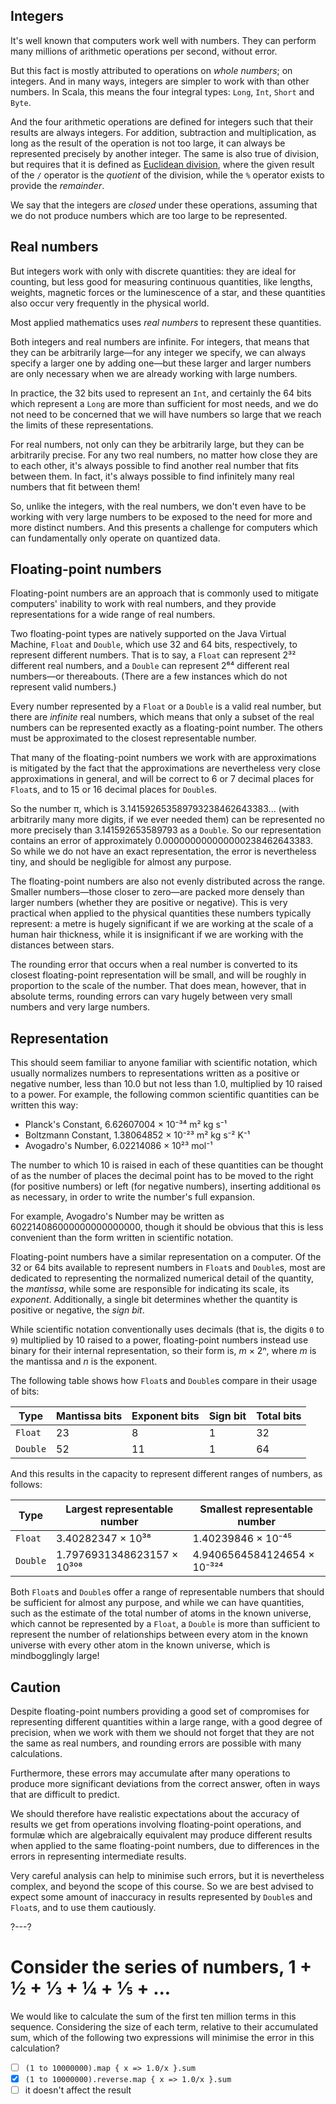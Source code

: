 ## Integers

It's well known that computers work well with numbers. They can perform many millions of arithmetic operations
per second, without error.

But this fact is mostly attributed to operations on _whole numbers_; on integers. And in many ways, integers are
simpler to work with than other numbers. In Scala, this means the four integral types: `Long`, `Int`, `Short`
and `Byte`.

And the four arithmetic operations are defined for integers such that their results are always integers. For
addition, subtraction and multiplication, as long as the result of the operation is not too large, it can always
be represented precisely by another integer. The same is also true of division, but requires that it is defined
as [Euclidean division](https://en.wikipedia.org/wiki/Euclidean_division), where the given result of the `/`
operator is the _quotient_ of the division, while the `%` operator exists to provide the _remainder_.

We say that the integers are _closed_ under these operations, assuming that we do not produce numbers which are
too large to be represented.

## Real numbers

But integers work with only with discrete quantities: they are ideal for counting, but less good for measuring
continuous quantities, like lengths, weights, magnetic forces or the luminescence of a star, and these
quantities also occur very frequently in the physical world.

Most applied mathematics uses _real numbers_ to represent these quantities.

Both integers and real numbers are infinite. For integers, that means that they can be arbitrarily large—for any
integer we specify, we can always specify a larger one by adding one—but these larger and larger numbers are
only necessary when we are already working with large numbers.

In practice, the 32 bits used to represent an `Int`, and certainly the 64 bits which represent a `Long` are more
than sufficient for most needs, and we do not need to be concerned that we will have numbers so large that we
reach the limits of these representations.

For real numbers, not only can they be arbitrarily large, but they can be arbitrarily precise. For any two
real numbers, no matter how close they are to each other, it's always possible to find another real number that
fits between them. In fact, it's always possible to find infinitely many real numbers that fit between them!

So, unlike the integers, with the real numbers, we don't even have to be working with very large numbers to be
exposed to the need for more and more distinct numbers. And this presents a challenge for computers which can
fundamentally only operate on quantized data.

## Floating-point numbers

Floating-point numbers are an approach that is commonly used to mitigate computers' inability to work with real
numbers, and they provide representations for a wide range of real numbers.

Two floating-point types are natively supported on the Java Virtual Machine, `Float` and `Double`, which use
32 and 64 bits, respectively, to represent different numbers. That is to say, a `Float` can represent 2³²
different real numbers, and a `Double` can represent 2⁶⁴ different real numbers—or thereabouts. (There are a few
instances which do not represent valid numbers.)

Every number represented by a `Float` or a `Double` is a valid real number, but there are _infinite_ real
numbers, which means that only a subset of the real numbers can be represented exactly as a floating-point
number. The others must be approximated to the closest representable number.

That many of the floating-point numbers we work with are approximations is mitigated by the fact that the
approximations are nevertheless very close approximations in general, and will be correct to 6 or 7 decimal
places for `Float`s, and to 15 or 16 decimal places for `Double`s.

So the number π, which is 3.141592653589793238462643383... (with arbitrarily many more digits, if we ever needed
them) can be represented no more precisely than 3.141592653589793 as a `Double`. So our representation contains
an error of approximately 0.000000000000000238462643383. So while we do not have an exact representation, the
error is nevertheless tiny, and should be negligible for almost any purpose.

The floating-point numbers are also not evenly distributed across the range. Smaller numbers—those closer to
zero—are packed more densely than larger numbers (whether they are positive or negative). This is very practical
when applied to the physical quantities these numbers typically represent: a metre is hugely significant if we
are working at the scale of a human hair thickness, while it is insignificant if we are working with the
distances between stars.

The rounding error that occurs when a real number is converted to its closest floating-point representation will
be small, and will be roughly in proportion to the scale of the number. That does mean, however, that in
absolute terms, rounding errors can vary hugely between very small numbers and very large numbers.

## Representation

This should seem familiar to anyone familiar with scientific notation, which usually normalizes numbers to
representations written as a positive or negative number, less than 10.0 but not less than 1.0, multiplied by
10 raised to a power. For example, the following common scientific quantities can be written this way:

- Planck's Constant, 6.62607004 × 10⁻³⁴ m² kg s⁻¹
- Boltzmann Constant, 1.38064852 × 10⁻²³ m² kg s⁻² K⁻¹
- Avogadro's Number, 6.02214086 × 10²³ mol⁻¹

The number to which 10 is raised in each of these quantities can be thought of as the number of places the
decimal point has to be moved to the right (for positive numbers) or left (for negative numbers), inserting
additional `0`s as necessary, in order to write the number's full expansion.

For example, Avogadro's Number may be written as 602214086000000000000000, though it should be obvious that this
is less convenient than the form written in scientific notation.

Floating-point numbers have a similar representation on a computer. Of the 32 or 64 bits available to represent
numbers in `Float`s and `Double`s, most are dedicated to representing the normalized numerical detail of the
quantity, the _mantissa_, while some are responsible for indicating its scale, its _exponent_. Additionally, a
single bit determines whether the quantity is positive or negative, the _sign bit_.

While scientific notation conventionally uses decimals (that is, the digits `0` to `9`) multiplied by 10 raised
to a power, floating-point numbers instead use binary for their internal representation, so their form is,
_m_ × 2ⁿ, where _m_ is the mantissa and _n_ is the exponent.

The following table shows how `Float`s and `Double`s compare in their usage of bits:

Type     | Mantissa bits | Exponent bits | Sign bit | Total bits |
---------|---------------|---------------|----------|------------|
`Float`  | 23            | 8             | 1        | 32         |
`Double` | 52            | 11            | 1        | 64         |

And this results in the capacity to represent different ranges of numbers, as follows:

Type     | Largest representable number | Smallest representable number |
---------|------------------------------|-------------------------------|
`Float`  | 3.40282347 × 10³⁸            | 1.40239846 × 10⁻⁴⁵            |
`Double` | 1.7976931348623157 × 10³⁰⁸   | 4.9406564584124654 × 10⁻³²⁴   |

Both `Float`s and `Double`s offer a range of representable numbers that should be sufficient for almost any
purpose, and while we can have quantities, such as the estimate of the total number of atoms in the known
universe, which cannot be represented by a `Float`, a `Double` is more than sufficient to represent the number
of relationships between every atom in the known universe with every other atom in the known universe, which is
mindbogglingly large!

## Caution

Despite floating-point numbers providing a good set of compromises for representing different quantities within
a large range, with a good degree of precision, when we work with them we should not forget that they are not
the same as real numbers, and rounding errors are possible with many calculations.

Furthermore, these errors may accumulate after many operations to produce more significant deviations from the
correct answer, often in ways that are difficult to predict.

We should therefore have realistic expectations about the accuracy of results we get from operations involving
floating-point operations, and formulæ which are algebraically equivalent may produce different results when
applied to the same floating-point numbers, due to differences in the errors in representing intermediate
results.

Very careful analysis can help to minimise such errors, but it is nevertheless complex, and beyond the scope of
this course. So we are best advised to expect some amount of inaccuracy in results represented by `Double`s and
`Float`s, and to use them cautiously.

?---?

# Consider the series of numbers, 1 + ½ + ⅓ + ¼ + ⅕ + ...

We would like to calculate the sum of the first ten million terms in this sequence. Considering the size of each
term, relative to their accumulated sum, which of the following two expressions will minimise the error in this
calculation?

- [ ] `(1 to 10000000).map { x => 1.0/x }.sum`
- [X] `(1 to 10000000).reverse.map { x => 1.0/x }.sum`
- [ ] it doesn't affect the result